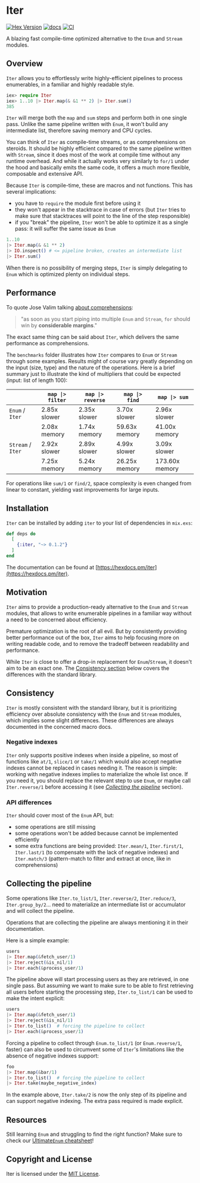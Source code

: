 # Iter

[![Hex Version](https://img.shields.io/hexpm/v/iter.svg)](https://hex.pm/packages/iter)
[![docs](https://img.shields.io/badge/docs-hexpm-blue.svg)](https://hexdocs.pm/iter/)
[![CI](https://github.com/sabiwara/iter/workflows/CI/badge.svg)](https://github.com/sabiwara/iter/actions?query=workflow%3ACI)

<!-- MDOC !-->

A blazing fast compile-time optimized alternative to the `Enum` and `Stream`
modules.

## Overview

`Iter` allows you to effortlessly write highly-efficient pipelines to process
enumerables, in a familiar and highly readable style.

```elixir
iex> require Iter
iex> 1..10 |> Iter.map(& &1 ** 2) |> Iter.sum()
385
```

`Iter` will merge both the `map` and `sum` steps and perform both in one single
pass. Unlike the same pipeline written with `Enum`, it won't build any
intermediate list, therefore saving memory and CPU cycles.

You can think of `Iter` as compile-time streams, or as comprehensions on
steroids. It should be highly efficient compared to the same pipeline written
with `Stream`, since it does most of the work at compile time without any
runtime overhead. And while it actually works very similarly to `for/1` under
the hood and basically emits the same code, it offers a much more flexible,
composable and extensive API.

Because `Iter` is compile-time, these are macros and not functions. This has
several implications:

- you have to `require` the module first before using it
- they won't appear in the stacktrace in case of errors (but `Iter` tries to
  make sure that stacktraces will point to the line of the step responsible)
- if you "break" the pipeline, `Iter` won't be able to optimize it as a single
  pass: it will suffer the same issue as `Enum`

```elixir
1..10
|> Iter.map(& &1 ** 2)
|> IO.inspect() # <= pipeline broken, creates an intermediate list
|> Iter.sum()
```

When there is no possibility of merging steps, `Iter` is simply delegating to
`Enum` which is optimized plenty on individual steps.

<!-- MDOC !-->

## Performance

To quote Jose Valim talking
[about comprehensions](https://elixirforum.com/t/enum-fusion/36193/30):

> "as soon as you start piping into multiple `Enum` and `Stream`, `for` should
> win by **considerable margins**."

The exact same thing can be said about `Iter`, which delivers the same
performance as comprehensions.

The `benchmarks` folder illustrates how `Iter` compares to `Enum` or `Stream`
through some examples. Results might of course vary greatly depending on the
input (size, type) and the nature of the operations. Here is a brief summary
just to illustrate the kind of multipliers that could be expected (input: list
of length 100):

|                   | `map \|> filter` | `map \|> reverse` | `map \|> find` | `map \|> sum`  |
| ----------------- | ---------------- | ----------------- | -------------- | -------------- |
| `Enum` / `Iter`   | 2.85x slower     | 2.35x slower      | 3.70x slower   | 2.96x slower   |
|                   | 2.08x memory     | 1.74x memory      | 59.63x memory  | 41.00x memory  |
| `Stream` / `Iter` | 2.92x slower     | 2.89x slower      | 4.99x slower   | 3.09x slower   |
|                   | 7.25x memory     | 5.24x memory      | 26.25x memory  | 173.60x memory |

For operations like `sum/1` or `find/2`, space complexity is even changed from
linear to constant, yielding vast improvements for large inputs.

## Installation

`Iter` can be installed by adding `iter` to your list of dependencies in
`mix.exs`:

```elixir
def deps do
  [
    {:iter, "~> 0.1.2"}
  ]
end
```

The documentation can be found at
[https://hexdocs.pm/iter](https://hexdocs.pm/iter).

## Motivation

`Iter` aims to provide a production-ready alternative to the `Enum` and `Stream`
modules, that allows to write enumerable pipelines in a familiar way without a
need to be concerned about efficiency.

Premature optimization is the root of all evil. But by consistently providing
better performance out of the box, `Iter` aims to help focusing more on writing
readable code, and to remove the tradeoff between readability and performance.

While `Iter` is close to offer a drop-in replacement for `Enum`/`Stream`, it
doesn't aim to be an exact one. The [Consistency section](#consistency) below
covers the differences with the standard library.

<!-- MDOC !-->

## Consistency

`Iter` is mostly consistent with the standard library, but it is prioritizing
efficiency over absolute consistency with the `Enum` and `Stream` modules, which
implies some slight differences. These differences are always documented in the
concerned macro docs.

### Negative indexes

`Iter` only supports positive indexes when inside a pipeline, so most of
functions like `at/1`, `slice/1` or `take/1` which would also accept negative
indexes cannot be replaced in cases needing it. The reason is simple: working
with negative indexes implies to materialize the whole list once. If you need
it, you should replace the relevant step to use `Enum`, or maybe call
`Iter.reverse/1` before accessing it (see
[_Collecting the pipeline_](#collecting-the-pipeline) section).

### API differences

`Iter` should cover most of the `Enum` API, but:

- some operations are still missing
- some operations won't be added because cannot be implemented efficiently
- some extra functions are being provided: `Iter.mean/1`, `Iter.first/1`,
  `Iter.last/1` (to compensate with the lack of negative indexes) and
  `Iter.match/3` (pattern-match to filter and extract at once, like in
  comprehensions)

## Collecting the pipeline

Some operations like `Iter.to_list/1`, `Iter.reverse/2`, `Iter.reduce/3`,
`Iter.group_by/2`... need to materialize an intermediate list or accumulator and
will collect the pipeline.

Operations that are collecting the pipeline are always mentioning it in their
documentation.

Here is a simple example:

```elixir
users
|> Iter.map(&fetch_user/1)
|> Iter.reject(&is_nil/1)
|> Iter.each(&process_user/1)
```

The pipeline above will start processing users as they are retrieved, in one
single pass. But assuming we want to make sure to be able to first retrieving
all users before starting the processing step, `Iter.to_list/1` can be used to
make the intent explicit:

```elixir
users
|> Iter.map(&fetch_user/1)
|> Iter.reject(&is_nil/1)
|> Iter.to_list()  # forcing the pipeline to collect
|> Iter.each(&process_user/1)
```

Forcing a pipeline to collect through `Enum.to_list/1` (or `Enum.reverse/1`,
faster) can also be used to circumvent some of `Iter`'s limitations like the
absence of negative indexes support:

```elixir
foo
|> Iter.map(&bar/1)
|> Iter.to_list()  # forcing the pipeline to collect
|> Iter.take(maybe_negative_index)
```

In the example above, `Iter.take/2` is now the only step of its pipeline and can
support negative indexing. The extra pass required is made explicit.

<!-- MDOC !-->

## Resources

Still learning `Enum` and struggling to find the right function? Make sure to
check our [Ultimate`Enum` cheatsheet](https://hexdocs.pm/iter/enum.html)!

## Copyright and License

Iter is licensed under the [MIT License](LICENSE.md).
